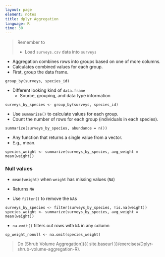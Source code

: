 ```yaml
---
layout: page
element: notes
title: dplyr Aggregation
language: R
time: 30
---
```


> Remember to
> 
> * Load `surveys.csv` data into `surveys`

* Aggregation combines rows into groups based on one of more columns.
* Calculates combined values for each group.
* First, group the data frame.

```
group_by(surveys, species_id)
```

* Different looking kind of `data.frame`
    * Source, grouping, and data type information

```
surveys_by_species <- group_by(surveys, species_id)
```

* Use `summarize()` to calculate values for each group.
* Count the number of rows for each group (individuals in each species).

```
summarize(surveys_by_species, abundance = n())
```

* Any function that returns a single value from a vector.
* E.g., mean.

```
species_weight <- summarize(surveys_by_species, avg_weight = mean(weight))
```

### Null values

* `mean(weight)` when `weight` has missing values (`NA`)
* Returns `NA`

* Use `filter()` to remove the `NA`s

```
surveys_by_species <- filter(surveys_by_species, !is.na(weight))
species_weight <- summarize(surveys_by_species, avg_weight = mean(weight))
```

* `na.omit()` filters out rows with `NA` in any column

```
sp_weight_nonull <- na.omit(species_weight)
```

> Do [Shrub Volume Aggregation]({{ site.baseurl }}/exercises/Dplyr-shrub-volume-aggregation-R).